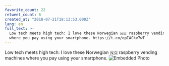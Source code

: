 ```yaml
---
favorite_count: 22
retweet_count: 6
created_at: "2018-07-21T18:13:53.000Z"
lang: en
full_text: >-
  Low tech meets high tech: I love these Norwegian 🇳🇴 raspberry vending machines
  where you pay using your smartphone. https://t.co/opIACkv7wT
---
```


Low tech meets high tech: I love these Norwegian 🇳🇴 raspberry vending machines
where you pay using your smartphone.
![Embedded Photo](https://twitter-media-coderbyheart.s3.eu-north-1.amazonaws.com/1020733618895941638-DipfyhNXUAAgbGW.jpg)
